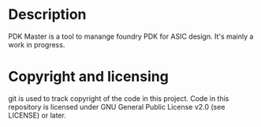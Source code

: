 # Description

PDK Master is a tool to manange foundry PDK for ASIC design.
It's mainly a work in progress.

# Copyright and licensing

git is used to track copyright of the code in this project.
Code in this repository is licensed under GNU General Public License v2.0 (see LICENSE) or later.

